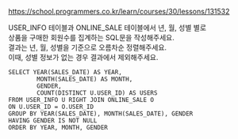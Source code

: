 https://school.programmers.co.kr/learn/courses/30/lessons/131532



USER_INFO 테이블과 ONLINE_SALE 테이블에서 년, 월, 성별 별로  
상품을 구매한 회원수를 집계하는 SQL문을 작성해주세요.  
결과는 년, 월, 성별을 기준으로 오름차순 정렬해주세요.  
이때, 성별 정보가 없는 경우 결과에서 제외해주세요.


```
SELECT YEAR(SALES_DATE) AS YEAR,
        MONTH(SALES_DATE) AS MONTH,
        GENDER,
        COUNT(DISTINCT U.USER_ID) AS USERS
FROM USER_INFO U RIGHT JOIN ONLINE_SALE O
ON U.USER_ID = O.USER_ID
GROUP BY YEAR(SALES_DATE), MONTH(SALES_DATE), GENDER
HAVING GENDER IS NOT NULL
ORDER BY YEAR, MONTH, GENDER 
```

